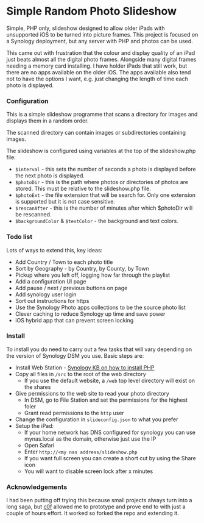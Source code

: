 # Simple Random Photo Slideshow

Simple, PHP only, slideshow designed to allow older iPads with unsupported iOS to be turned into picture frames. This project is focused on a Synology deployment, but any server with PHP and photos can be used.

This came out with frustration that the colour and display quality of an iPad just beats almost all the digital photo frames. Alongside many digital frames needing a memory card installing. I have holder iPads that still work, but there are no apps available on the older iOS. The apps available also tend not to have the options I want, e.g. just changing the length of time each photo is displayed.


### Configuration

This is a simple slideshow programme that scans a directory for images and displays them in a random order.

The scanned directory can contain images or subdirectories containing images.

The slideshow is configured using variables at the top of the slideshow.php file:

* ``$interval`` - this sets the number of seconds a photo is displayed before the next photo is displayed.
* ``$photoDir`` - this is the path where photos or directories of photos are stored. This must be relative to the slideshow.php file.
* ``$photoExt`` - the file extension that will be search for. Only one extension is supported but it is not case sensitive.
* ``$rescanAfter`` - this is the number of minutes after which $photoDir will be rescanned.
* ``$backgroundColor`` & ``$textColor`` - the background and text colors.

### Todo list
Lots of ways to extend this, key ideas:

* Add Country / Town to each photo title
* Sort by Geography - by Country, by County, by Town
* Pickup where you left off, logging how far through the playlist
* Add a configuration UI page
* Add pause / next / previous buttons on page
* Add synology user login 
* Sort out instructions for https
* Use the Synology Photo apps collections to be the source photo list
* Clever caching to reduce Synology up time and save power
* iOS hybrid app that can prevent screen locking

### Install
To install you do need to carry out a few tasks that will vary depending on the version of Synology DSM you use. Basic steps are:
* Install Web Station - [Synology KB on how to install PHP](https://kb.synology.com/en-me/DSM/tutorial/How_to_host_a_website_on_Synology_NAS)
* Copy all files in ``/src`` to the root of the web directory
    * If you use the default website, a ``/web`` top level directory will exist on the shares
* Give permissions to the web site to read your photo directory
    * In DSM, go to File Station and set the permissions for the highest foler
    * Grant read permissions to the ``http`` user
* Change the configuration in ``slideconfig.json`` to what you prefer
* Setup the iPad:
    * If your home network has DNS configured for synology you can use mynas.local as the domain, otherwise just use the IP
    * Open Safari
    * Enter ``http://<my nas address/slideshow.php``
    * If you want full screen you can create a short cut by using the Share icon
    * You will want to disable screen lock after x minutes

### Acknowledgements
I had been putting off trying this because small projects always turn into a long saga, but [c0f](https://github.com/c0f/SimpleRandomPhotoSlideshow) allowed me to prototype and prove end to with just a couple of hours effort. It worked so forked the repo and extending it.


